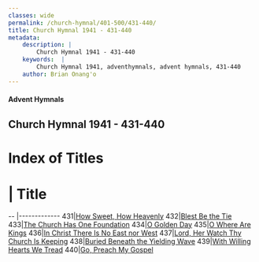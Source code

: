 ```yaml
---
classes: wide
permalink: /church-hymnal/401-500/431-440/
title: Church Hymnal 1941 - 431-440
metadata:
    description: |
        Church Hymnal 1941 - 431-440
    keywords:  |
        Church Hymnal 1941, adventhymnals, advent hymnals, 431-440
    author: Brian Onang'o
---
```


#### Advent Hymnals
## Church Hymnal 1941 - 431-440

# Index of Titles
# | Title                        
-- |-------------
431|[How Sweet, How Heavenly](/church-hymnal/401-500/431-440/How-Sweet,-How-Heavenly)
432|[Blest Be the Tie](/church-hymnal/401-500/431-440/Blest-Be-the-Tie)
433|[The Church Has One Foundation](/church-hymnal/401-500/431-440/The-Church-Has-One-Foundation)
434|[O Golden Day](/church-hymnal/401-500/431-440/O-Golden-Day)
435|[O Where Are Kings](/church-hymnal/401-500/431-440/O-Where-Are-Kings)
436|[In Christ There Is No East nor West](/church-hymnal/401-500/431-440/In-Christ-There-Is-No-East-nor-West)
437|[Lord, Her Watch Thy Church Is Keeping](/church-hymnal/401-500/431-440/Lord,-Her-Watch-Thy-Church-Is-Keeping)
438|[Buried Beneath the Yielding Wave](/church-hymnal/401-500/431-440/Buried-Beneath-the-Yielding-Wave)
439|[With Willing Hearts We Tread](/church-hymnal/401-500/431-440/With-Willing-Hearts-We-Tread)
440|[Go, Preach My Gospel](/church-hymnal/401-500/431-440/Go,-Preach-My-Gospel)